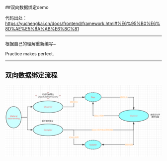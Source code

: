##双向数据绑定demo

代码出处：https://yuchengkai.cn/docs/frontend/framework.html#%E6%95%B0%E6%8D%AE%E5%8A%AB%E6%8C%81

---

根据自己的理解重新编写~

Practice makes perfect.

---


## 双向数据绑定流程

![avatar](https://github.com/luofeng457/FE-demos/blob/master/demo02-vue-date-binding/imgs/data-binding.png)
